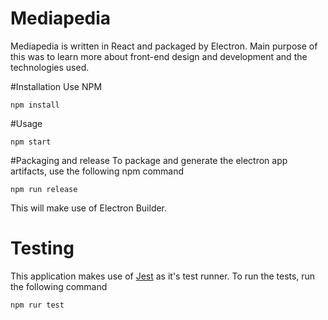 # Mediapedia 
Mediapedia is written in React and packaged by Electron. Main purpose of this was to learn more about front-end
design and development and the technologies used.

#Installation
Use NPM
```
npm install 
```

#Usage
```$xslt
npm start
```

#Packaging and release
To package and generate the electron app artifacts, use the following npm command
```$xslt
npm run release
```
This will make use of Electron Builder.

# Testing
This application makes use of [Jest](https://jestjs.io/) as it's test runner.
To run the tests, run the following command
```$xslt
npm rur test
```
